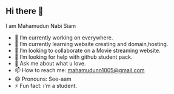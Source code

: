 ## Hi there 👋
 I am Mahamudun Nabi Siam
- 🔭 I’m currently working on everywhere.
- 🌱 I’m currently learning website creating and domain,hosting.
- 👯 I’m looking to collaborate on a Movie streaming website.
- 🤔 I’m looking for help with github student pack.
- 💬 Ask me about what u love.
- 📫 How to reach me: mahamudunn1005@gmail.com
- 😄 Pronouns: See-aam
- ⚡ Fun fact: i'm a student.
